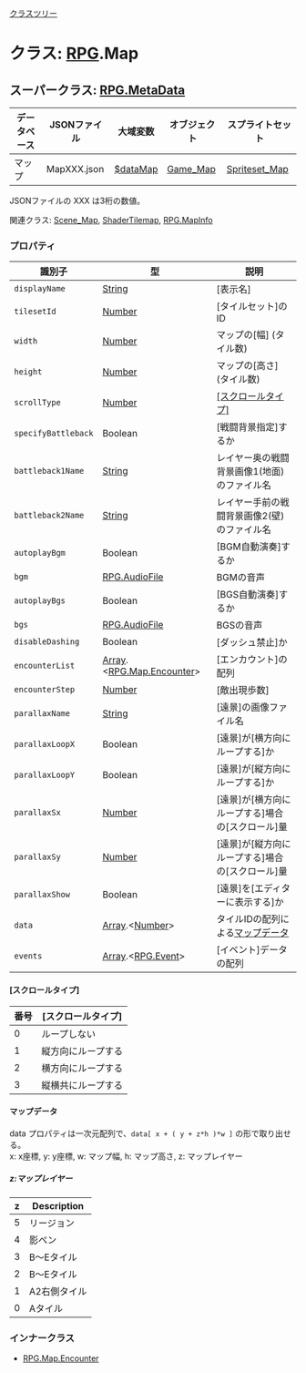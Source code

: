 [クラスツリー](index.md)

# クラス: [RPG](RPG.md).Map

## スーパークラス: [RPG.MetaData](RPG.MetaData.md) 

| データベース| JSONファイル | 大域変数 | オブジェクト | スプライトセット |
| --- | --- | --- | --- | --- |
| マップ | MapXXX.json | [$dataMap](global.md#datamap-rpgmap) | [Game_Map](Game_Map.md) | [Spriteset_Map](Spriteset_Map.md) |

JSONファイルの XXX は3桁の数値。

関連クラス: [Scene_Map](Scene_Map.md), [ShaderTilemap](ShaderTilemap.md), [RPG.MapInfo](RPG.MapInfo.md)
 

### プロパティ

| 識別子 | 型 | 説明 |
| --- | --- | --- |
| `displayName` | [String](String.md) | [表示名] |
| `tilesetId` | [Number](Number.md) | [タイルセット]のID |
| `width` | [Number](Number.md) | マップの[幅] \(タイル数) |
| `height` | [Number](Number.md) | マップの[高さ] \(タイル数) |
| `scrollType` | [Number](Number.md) | [[スクロールタイプ]](RPG.Map.md#スクロールタイプ) |
| `specifyBattleback` | Boolean | [戦闘背景指定]するか |
| `battleback1Name` | [String](String.md) | レイヤー奥の戦闘背景画像1(地面)のファイル名 |
| `battleback2Name` | [String](String.md) | レイヤー手前の戦闘背景画像2(壁)のファイル名 |
| `autoplayBgm` | Boolean | [BGM自動演奏]するか |
| `bgm` | [RPG.AudioFile](RPG.AudioFile.md) | BGMの音声 |
| `autoplayBgs` | Boolean | [BGS自動演奏]するか |
| `bgs` | [RPG.AudioFile](RPG.AudioFile.md) | BGSの音声 |
| `disableDashing` | Boolean | [ダッシュ禁止]か |
| `encounterList` | [Array](Array.md).&lt;[RPG.Map.Encounter](RPG.Map.Encounter.md)&gt; | [エンカウント]の配列 |
| `encounterStep` | [Number](Number.md) | [敵出現歩数] |
| `parallaxName` | [String](String.md) | [遠景]の画像ファイル名 |
| `parallaxLoopX` | Boolean | [遠景]が[横方向にループする]か |
| `parallaxLoopY` | Boolean | [遠景]が[縦方向にループする]か |
| `parallaxSx` | [Number](Number.md) | [遠景]が[横方向にループする]場合の[スクロール]量 |
| `parallaxSy` | [Number](Number.md) | [遠景]が[縦方向にループする]場合の[スクロール]量 |
| `parallaxShow` | Boolean | [遠景]を[エディターに表示する]か |
| `data` | [Array](Array.md).&lt;[Number](Number.md)&gt; | タイルIDの配列による[マップデータ](RPG.Map.md#マップデータ) |
| `events` | [Array](Array.md).&lt;[RPG.Event](RPG.Event.md)&gt; | [イベント]データの配列 |

####  [スクロールタイプ]

| 番号 | [スクロールタイプ] |
| --- | --- |
| 0 | ループしない |
| 1 | 縦方向にループする |
| 2 | 横方向にループする |
| 3 | 縦横共にループする |

#### マップデータ
data プロパティは一次元配列で、<code>data[ x + ( y + z\*h )\*w ]</code> の形で取り出せる。<br />
x: x座標, y: y座標, w: マップ幅, h: マップ高さ, z: マップレイヤー
 
##### z:マップレイヤー
 
| z | Description |
| --- | --- |
| 5 | リージョン |
| 4 | 影ペン |
| 3 | B〜Eタイル | 
| 2 | B〜Eタイル | 
| 1 | A2右側タイル |
| 0 | Aタイル |

### インナークラス

* [RPG.Map.Encounter](RPG.Map.Encounter.md)


